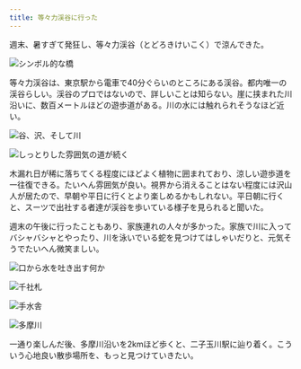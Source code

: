 ```yaml
---
title: 等々力渓谷に行った
---
```

週末、暑すぎて発狂し、等々力渓谷（とどろきけいこく）で涼んできた。

![](https://lh4.googleusercontent.com/KcQK_q3vo-FiaMDYnAt3GpquyV2lRjYZsoUbCYmWafXFK0FzVYB1qD-LCpG_L3NFiN9EMLyy0LgZoYkwtIC2SUaibL_SLttGZshIc4vvWu-r8gCbbeirpen5FwzzVdpv7DeqiofdDUKaz71Ly4Bbt8Q "シンボル的な橋")

等々力渓谷は、東京駅から電車で40分ぐらいのところにある渓谷。都内唯一の渓谷らしい。渓谷のプロではないので、詳しいことは知らない。崖に挟まれた川沿いに、数百メートルほどの遊歩道がある。川の水には触れられそうなほど近い。

![](https://lh3.googleusercontent.com/e-X60uhMBwJ0uvt49z7tfwsZFGi_O8vi2Yks0bHVjwTBzGfL1qku4FGQndODBtUvRRIU4JVhI1934sZZr8JZOpvDyLWhkt5jTb4ubsXGFXvIdMebEBOIVi_cbiLn-WfDZTg8xsgFGF5Xb-i1rKxFZZc "谷、沢、そして川")

![](https://lh5.googleusercontent.com/8c2NuDs-gmOBD_9SR1n_y4U4BA9nSABvxEDYY1PLnEtV21bm9ADQYOY6-SWVwivwcQyWvFBcOrvA4hJ3SN9N3OQBb9kxc7Wf4MfD7o3LsbzmfQBjiYovqhje90CS9u7mfrzPLZRlL2HcoKEsP-VDBSY "しっとりした雰囲気の道が続く")

木漏れ日が稀に落ちてくる程度にほどよく植物に囲まれており、涼しい遊歩道を一往復できる。たいへん雰囲気が良い。視界から消えることはない程度には沢山人が居たので、早朝や平日に行くとより楽しめるかもしれない。平日朝に行くと、スーツで出社する者達が渓谷を歩いている様子を見られると聞いた。

週末の午後に行ったこともあり、家族連れの人々が多かった。家族で川に入ってバシャバシャとやったり、川を泳いでいる蛇を見つけてはしゃいだりと、元気そうでたいへん微笑ましい。

![](https://lh5.googleusercontent.com/whfCVJjPVopis3IqjgK4uwjg1O-sIX5N68WGwcM39o9t52KpYKXFoDiAMZNBJsjAt79RE_6Cx9EfXRhCDP_gwjdJ8wvaZpD9JyZzJEsYAEMzREj3qhBgAOOtsBIohaSKW5IR6kRphDoJtg6oBo2T9RA "口から水を吐き出す何か")

![](https://lh5.googleusercontent.com/nLuBeoT0PDHM1NATic95MjHFVY7OlYXuZCBXTH7fd3yAgC9qvMdcJkrKBYDJGKFdOpmq-1t6CRpKef2S3TI9aMwLYE521E1zldpAuj4kg5SbHcnAxsbrCyPfRbJR9q0b0CHZ7t-wCUR45OiP2dKNY8I "千社札")

![](https://lh4.googleusercontent.com/fNrG3f9SvxZg6QTBxKyHWB1FF7rmuSPXsHnH2JJiSHuxR_HJE4efukzGeqJ1xQAmuq7eSO94EfMXE5P-mGteHIhlosP_pmi93gkeet-fGHxuYuqxD_H7aH30NcF02X6ygI7OCvffPvx7BpbwobOsooU "手水舎")

![](https://lh5.googleusercontent.com/OnPg4Lb6b9APvlhWamycYNea5qoY14P2FOxh1MkuDwMdu4KzCrsoPpIzQbvDPZjEppOk4-Tw5gxWCAGUyo44WsNWdL4BzkaWtkU_PSKTNr3EDKiQ036rJ3tIe4-fi3nXlrlygzC8HsgpYqKFSbVJE48 "多摩川")

一通り楽しんだ後、多摩川沿いを2kmほど歩くと、二子玉川駅に辿り着く。こういう心地良い散歩場所を、もっと見つけていきたい。
